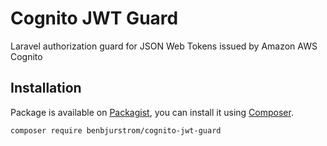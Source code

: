 # Cognito JWT Guard
Laravel authorization guard for JSON Web Tokens issued by Amazon AWS Cognito

## Installation

Package is available on [Packagist](https://packagist.org/packages/benbjurstrom/cognito-jwt-guard),
you can install it using [Composer](https://getcomposer.org).

```shell
composer require benbjurstrom/cognito-jwt-guard
```
